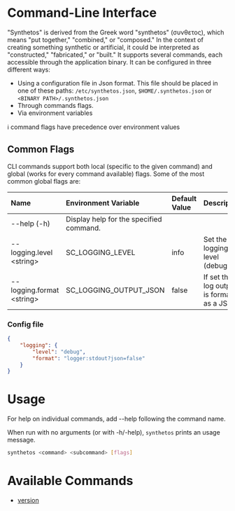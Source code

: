 # Command-Line Interface

"Synthetos" is derived from the Greek word "synthetos" (συνθετος), which means "put together," "combined," or "composed." In the context of creating something synthetic or artificial, it could be interpreted as "constructed," "fabricated," or "built." 
It supports several commands, each accessible through the application binary. It can be configured in three different ways:

* Using a configuration file in Json format. This file should be placed in one of these paths: `/etc/synthetos.json`, `$HOME/.synthetos.json` or `<BINARY PATH>/.synthetos.json`
* Through commands flags.
* Via environment variables

ℹ️ command flags have precedence over environment values

## Common Flags

CLI commands support both local (specific to the given command) and global (works for every command available) flags. Some of the most common global flags are:

| Name                       | Environment Variable | Default Value | Description |
| :--------------------------| :--------------------| :-------------| :-----------|
| --help (-h)                | Display help for the specified command. |
| --logging.level \<string>  | SC\_LOGGING\_LEVEL | info | Set the logging level (debug|info|warn|error|fatal) | 
| --logging.format \<string> | SC\_LOGGING\_OUTPUT_JSON | false | If set the log output is formatted as a JSON |

### Config file

```json
{
    "logging": {
        "level": "debug",
        "format": "logger:stdout?json=false"
    }
}
```

# Usage

For help on individual commands, add --help following the command name.

When run with no arguments (or with -h/-help), `synthetos` prints an usage message.


```bash
synthetos <command> <subcommand> [flags]
```

# Available Commands
* [version](./version.md)
